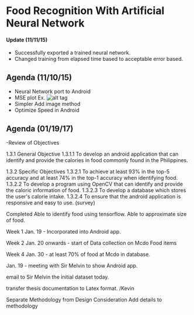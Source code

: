 # Food Recognition With Artificial Neural Network

#### Update (11/11/15)
- Successfully exported a trained neural network.
- Changed training from elapsed time based to acceptable error based.

## Agenda (11/10/15)

- Neural Network port to Android
- MSE plot
Ex.
![alt tag](http://www.mdpi.com/remotesensing/remotesensing-07-02627/article_deploy/html/images/remotesensing-07-02627-g007-1024.png)
- Simpler Add image method
- Optimize Speed in Android

## Agenda (01/19/17)

-Review of Objectives 

1.3.1 General Objective
1.3.1.1 To develop an android application that can identify and provide the calories in food commonly found in the Philippines.

1.3.2	Specific Objectives
1.3.2.1 To achieve at least 93% in the top-5 accuracy and at least 74% in the top-1  accuracy when identifying food.
1.3.2.2 To develop a program using OpenCV that can identify and provide the caloric information of food.
1.3.2.3 To develop a database which stores the user's calorie intake.
1.3.2.4 To ensure that the android application is responsive and easy to use. (survey)


Completed
  Able to identify food using tensorflow.
  Able to approximate size of food.
  
Week 1
Jan. 19 - Incorporated into Android app.

Week 2
Jan. 20 onwards - start of Data collection on Mcdo Food items

Week 4
Jan. 30 - at least 70% of food at Mcdo in database.

Jan. 19 - meeting with Sir Melvin to show Android app.

email to Sir Melvin the initial dataset today.

transfer thesis documentation to Latex format. /Kevin

Separate Methodology from Design Consideration
Add details to methodology
